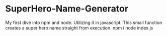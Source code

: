 # SuperHero-Name-Generator
My first dive into npm and node. Utilizing it in javascript. This small function creates a super hero name straight from execution. 
npm i
node index.js
